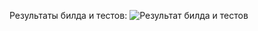 Результаты билда и тестов: ![Результат билда и тестов](https://github.com/dluciv/Modern-Tools-Techs-BM.5666/actions/workflows/c_build_tests.yml/badge.svg)
